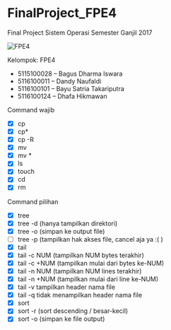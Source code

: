 # FinalProject_FPE4
Final Project Sistem Operasi Semester Ganjil 2017

![FPE4](http://2.bp.blogspot.com/8sLlCzynW2f_8OP5RUSiI0LoKpkwl5bK3iR2isWAKYrkqAft1ubOXdGURX8vCEZPjD3JFvvAg5Q5YeIETO9652yQb9rzdc41Ne3QhtaJt2JKVcDtyPJDzZkP2RGRIOYMJlGNMJC3Gw=w698-h299-no)

Kelompok: FPE4
- 5115100028 		–	Bagus Dharma Iswara
- 5116100011		–	Dandy Naufaldi
- 5116100101		–	Bayu Satria Takariputra
- 5116100124		–	Dhafa Hikmawan

Command wajib
- [x] cp
- [x] cp*
- [x] cp -R
- [x] mv
- [x] mv *
- [x] ls
- [x] touch
- [x] cd
- [x] rm

Command pilihan
- [x] tree
- [x] tree -d (hanya tampilkan direktori)
- [x] tree -o (simpan ke output file)
- [ ] tree -p (tampilkan hak akses file, cancel aja ya :( )
- [x] tail
- [x] tail -c NUM (tampilkan NUM bytes terakhir)
- [x] tail -c +NUM (tampilkan mulai dari bytes ke-NUM)
- [x] tail -n NUM (tampilkan NUM lines terakhir)
- [x] tail -n +NUM (tampilkan mulai dari line ke-NUM)
- [x] tail -v tampilkan header nama file
- [x] tail -q tidak menampilkan header nama file
- [x] sort
- [x] sort -r (sort descending / besar-kecil)
- [x] sort -o (simpan ke file output)
